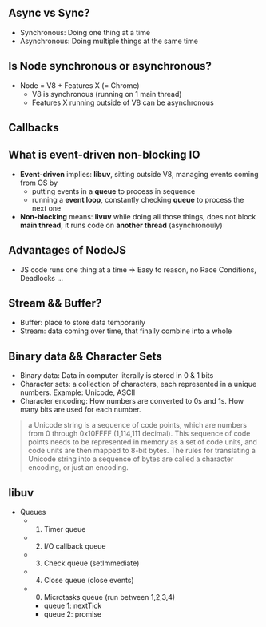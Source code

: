## Async vs Sync?
- Synchronous: Doing one thing at a time
- Asynchronous: Doing multiple things at the same time

## Is Node synchronous or asynchronous?
- Node = V8 + Features X (= Chrome)
  - V8 is synchronous (running on 1 main thread)
  - Features X running outside of V8 can be asynchronous

## Callbacks

## What is event-driven non-blocking IO
- __Event-driven__ implies: __libuv__, sitting outside V8, managing events coming from OS by
  - putting events in a __queue__ to process in sequence
  - running a __event loop__, constantly checking __queue__ to process the next one
- __Non-blocking__ means: __livuv__ while doing all those things, does not block __main thread__, it runs code on __another thread__ (asynchronouly)

## Advantages of NodeJS
- JS code runs one thing at a time => Easy to reason, no Race Conditions, Deadlocks ...

## Stream && Buffer?
- Buffer: place to store data temporarily
- Stream: data coming over time, that finally combine into a whole

## Binary data && Character Sets
- Binary data: Data in computer literally is stored in 0 & 1 bits
- Character sets: a collection of characters, each represented in a unique numbers. Example: Unicode, ASCII
- Character encoding: How numbers are converted to 0s and 1s. How many bits are used for each number.

> a Unicode string is a sequence of code points, which are numbers from 0 through 0x10FFFF (1,114,111 decimal). This sequence of code points needs to be represented in memory as a set of code units, and code units are then mapped to 8-bit bytes. The rules for translating a Unicode string into a sequence of bytes are called a character encoding, or just an encoding.

## libuv
- Queues
  - 1. Timer queue
  - 2. I/O callback queue
  - 3. Check queue (setImmediate)
  - 4. Close queue (close events)
  - 0. Microtasks queue (run between 1,2,3,4)
    - queue 1: nextTick
    - queue 2: promise
